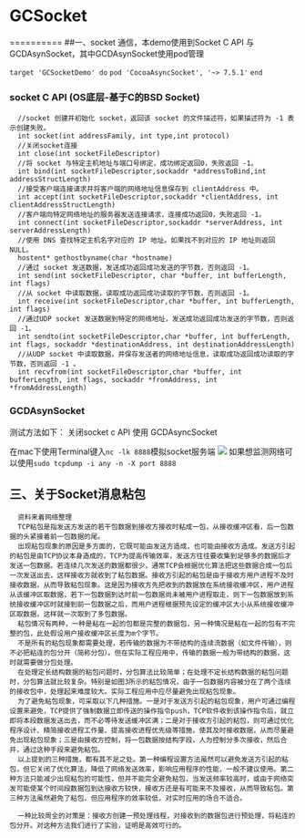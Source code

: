 # GCSocket
==========
##一、socket 通信，本demo使用到Socket C API 与 GCDAsynSocket，其中GCDAsynSocket使用pod管理

`target 'GCSocketDemo' do`
`pod 'CocoaAsyncSocket', '~> 7.5.1'`
`end`

### socket C API (OS底层-基于C的BSD Socket)
      //socket 创建并初始化 socket，返回该 socket 的文件描述符，如果描述符为 -1 表示创建失败。
      int socket(int addressFamily, int type,int protocol)
      //关闭socket连接
      int close(int socketFileDescriptor)
      //将 socket 与特定主机地址与端口号绑定，成功绑定返回0，失败返回 -1。
      int bind(int socketFileDescriptor,sockaddr *addressToBind,int addressStructLength)
      //接受客户端连接请求并将客户端的网络地址信息保存到 clientAddress 中。
      int accept(int socketFileDescriptor,sockaddr *clientAddress, int clientAddressStructLength)
      //客户端向特定网络地址的服务器发送连接请求，连接成功返回0，失败返回 -1。
      int connect(int socketFileDescriptor,sockaddr *serverAddress, int serverAddressLength)
      //使用 DNS 查找特定主机名字对应的 IP 地址。如果找不到对应的 IP 地址则返回 NULL。
      hostent* gethostbyname(char *hostname)
      //通过 socket 发送数据，发送成功返回成功发送的字节数，否则返回 -1。
      int send(int socketFileDescriptor, char *buffer, int bufferLength, int flags)
      //从 socket 中读取数据，读取成功返回成功读取的字节数，否则返回 -1。
      int receive(int socketFileDescriptor,char *buffer, int bufferLength, int flags)
      //通过UDP socket 发送数据到特定的网络地址，发送成功返回成功发送的字节数，否则返回 -1。
      int sendto(int socketFileDescriptor,char *buffer, int bufferLength, int flags, sockaddr *destinationAddress, int destinationAddressLength)
      //从UDP socket 中读取数据，并保存发送者的网络地址信息，读取成功返回成功读取的字节数，否则返回 -1 。
      int recvfrom(int socketFileDescriptor,char *buffer, int bufferLength, int flags, sockaddr *fromAddress, int *fromAddressLength)
            

### GCDAsynSocket
测试方法如下：
关闭socket c API 使用 GCDAsyncSocket 

在mac下使用Terminal键入`nc -lk 8888`模拟socket服务端
![](https://github.com/Guan2015/GCSocket/tree/master/GCSocketDemo/GCSocketDemo/terminal.png)
如果想监测网络可以使用`sudo tcpdump -i any -n -X port 8888`

## 三、关于Socket消息粘包
      资料来着网络整理
      TCP粘包是指发送方发送的若干包数据到接收方接收时粘成一包，从接收缓冲区看，后一包数据的头紧接着前一包数据的尾。
      出现粘包现象的原因是多方面的，它既可能由发送方造成，也可能由接收方造成。发送方引起的粘包是由TCP协议本身造成的，TCP为提高传输效率，发送方往往要收集到足够多的数据后才发送一包数据。若连续几次发送的数据都很少，通常TCP会根据优化算法把这些数据合成一包后一次发送出去，这样接收方就收到了粘包数据。接收方引起的粘包是由于接收方用户进程不及时接收数据，从而导致粘包现象。这是因为接收方先把收到的数据放在系统接收缓冲区，用户进程从该缓冲区取数据，若下一包数据到达时前一包数据尚未被用户进程取走，则下一包数据放到系统接收缓冲区时就接到前一包数据之后，而用户进程根据预先设定的缓冲区大小从系统接收缓冲区取数据，这样就一次取到了多包数据。
      粘包情况有两种，一种是粘在一起的包都是完整的数据包，另一种情况是粘在一起的包有不完整的包，此处假设用户接收缓冲区长度为m个字节。
      不是所有的粘包现象都需要处理，若传输的数据为不带结构的连续流数据（如文件传输），则不必把粘连的包分开（简称分包）。但在实际工程应用中，传输的数据一般为带结构的数据，这时就需要做分包处理。
      在处理定长结构数据的粘包问题时，分包算法比较简单；在处理不定长结构数据的粘包问题时，分包算法就比较复杂。特别是如图3所示的粘包情况，由于一包数据内容被分在了两个连续的接收包中，处理起来难度较大。实际工程应用中应尽量避免出现粘包现象。
      为了避免粘包现象，可采取以下几种措施。一是对于发送方引起的粘包现象，用户可通过编程设置来避免，TCP提供了强制数据立即传送的操作指令push，TCP软件收到该操作指令后，就立即将本段数据发送出去，而不必等待发送缓冲区满；二是对于接收方引起的粘包，则可通过优化程序设计、精简接收进程工作量、提高接收进程优先级等措施，使其及时接收数据，从而尽量避免出现粘包现象；三是由接收方控制，将一包数据按结构字段，人为控制分多次接收，然后合并，通过这种手段来避免粘包。
      以上提到的三种措施，都有其不足之处。第一种编程设置方法虽然可以避免发送方引起的粘包，但它关闭了优化算法，降低了网络发送效率，影响应用程序的性能，一般不建议使用。第二种方法只能减少出现粘包的可能性，但并不能完全避免粘包，当发送频率较高时，或由于网络突发可能使某个时间段数据包到达接收方较快，接收方还是有可能来不及接收，从而导致粘包。第三种方法虽然避免了粘包，但应用程序的效率较低，对实时应用的场合不适合。

      一种比较周全的对策是：接收方创建一预处理线程，对接收到的数据包进行预处理，将粘连的包分开。对这种方法我们进行了实验，证明是高效可行的。
